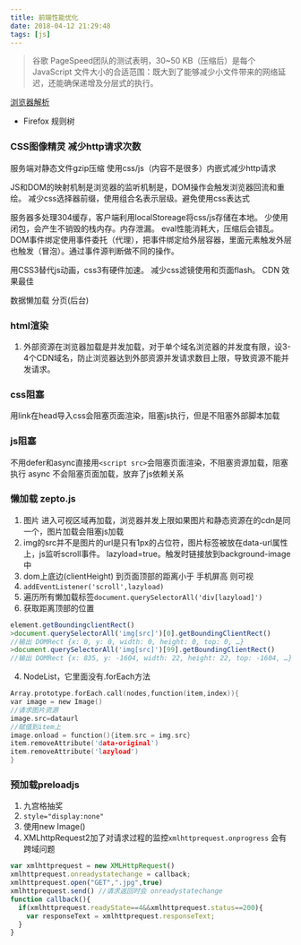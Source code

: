 ```yaml
---
title: 前端性能优化
date: 2018-04-12 21:29:48
tags: [js]
---
```

> 谷歌 PageSpeed团队的测试表明，30~50 KB（压缩后）是每个 JavaScript 文件大小的合适范围：既大到了能够减少小文件带来的网络延迟，还能确保递增及分层式的执行。

[浏览器解析](https://www.html5rocks.com/zh/tutorials/internals/howbrowserswork/)
- Firefox 规则树

### CSS图像精灵 减少http请求次数

服务端对静态文件gzip压缩
使用css/js（内容不是很多）内嵌式减少http请求

JS和DOM的映射机制是浏览器的监听机制是，DOM操作会触发浏览器回流和重绘。
减少css选择器前缀，使用组合名表示层级。避免使用css表达式

服务器多处理304缓存，客户端利用localStoreage将css/js存储在本地。
少使用闭包，会产生不销毁的栈内存。内存泄漏。
eval性能消耗大，压缩后会错乱。
DOM事件绑定使用事件委托（代理），把事件绑定给外层容器，里面元素触发外层也触发（冒泡）。通过事件源判断做不同的操作。

用CSS3替代js动画，css3有硬件加速。
减少css滤镜使用和页面flash。
 CDN 效果最佳

数据懒加载 分页(后台)

### html渲染
1. 外部资源在浏览器加载是并发加载，对于单个域名浏览器的并发度有限，设3-4个CDN域名，防止浏览器达到外部资源并发请求数目上限，导致资源不能并发请求。

### css阻塞
用link在head导入css会阻塞页面渲染，阻塞js执行，但是不阻塞外部脚本加载

### js阻塞
不用defer和async直接用`<script src>`会阻塞页面渲染，不阻塞资源加载，阻塞执行
async 不会阻塞页面加载，放弃了js依赖关系

### 懒加载 zepto.js
1. 图片 进入可视区域再加载，浏览器并发上限如果图片和静态资源在的cdn是同一个，图片加载会阻塞js加载
2. img的src并不是图片的url是只有1px的占位符，图片标签被放在data-url属性上，js监听scroll事件。 lazyload=true。触发时链接放到background-image中
3.  dom上底边(clientHeight) 到页面顶部的距离小于 手机屏高 则可视
  1. `addEventListener('scroll',lazyload)` 
  2. 遍历所有懒加载标签`document.querySelectorAll('div[lazyload]')`
  3. 获取距离顶部的位置
  ```js
  element.getBoundingclientRect()
  >document.querySelectorAll('img[src]')[0].getBoundingClientRect()
  //输出 DOMRect {x: 0, y: 0, width: 0, height: 0, top: 0, …}
  >document.querySelectorAll('img[src]')[99].getBoundingClientRect()
  //输出 DOMRect {x: 835, y: -1604, width: 22, height: 22, top: -1604, …}
  ```
  4. NodeList，它里面没有.forEach方法
  ```c
  Array.prototype.forEach.call(nodes,function(item,index)){
  var image = new Image()
  //请求图片资源
  image.src=dataurl
  //赋值到item上
  image.onload = function(){item.src = img.src}
  item.removeAttribute('data-original')
  item.removeAttribute('lazyload')
  }
  ```

### 预加载preloadjs
1. 九宫格抽奖
2. `style="display:none"`
3. 使用new Image()
4. XMLhttpRequest2加了对请求过程的监控`xmlhttprequest.onprogress` 会有跨域问题
```js
var xmlhttprequest = new XMLHttpRequest()
xmlhttprequest.onreadystatechange = callback;
xmlhttprequest.open("GET",".jpg",true)
xmlhttprequest.send() //请求返回时会 onreadystatechange
function callback(){
  if(xmlhttprequest.readyState==4&&xmlhttprequest.status==200){
    var responseText = xmlhttprequest.responseText;
  }
}
```